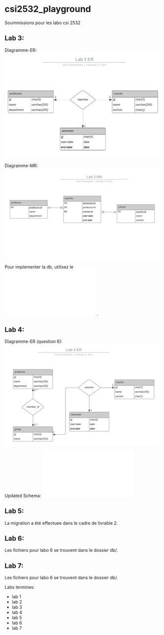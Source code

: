 # csi2532_playground

Soummissions pour les labo csi 2532

## Lab 3:

Diagramme-ER: ![ER](/assets/diagrams/lab3er.png)

Diagramme-MR: ![MR](/assets/diagrams/lab3mr.png)

Pour implementer la db, utilisez le ![schema](/db/lab3schema.sql).

## Lab 4:

Diagramme-ER (question 6): ![ER](/assets/diagrams/lab4er.png)

Updated Schema: ![schema](/db/lab4schema.sql)

## Lab 5:

La migration a été effectuee dans le cadre de livrable 2.

## Lab 6:

Les fichiers pour labo 6 se trouvent dans le dossier db/.

## Lab 7:

Les fichiers pour labo 6 se trouvent dans le dossier db/.

Labs termines:
- lab 1
- lab 2
- lab 3
- lab 4
- lab 5
- lab 6
- lab 7
